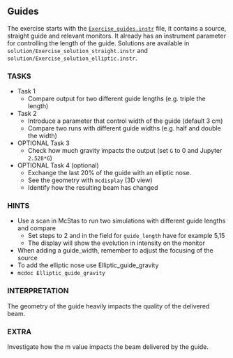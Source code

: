 ## Guides
The exercise starts with the [`Exercise_guides.instr`](Exercise_guides.instr) file, it contains a source, straight guide and relevant monitors. It already has an instrument parameter for controlling the length of the guide.
Solutions are available in `solution/Exercise_solution_straight.instr` and `solution/Exercise_solution_elliptic.instr`.

### TASKS
- Task 1
    - Compare output for two different guide lengths (e.g. triple the length)
- Task 2
    - Introduce a parameter that control width of the guide (default 3 cm)
    - Compare two runs with different guide widths (e.g. half and double the width)
- OPTIONAL Task 3
    - Check how much gravity impacts the output (set `G` to 0 and Jupyter `2.528*G`)
- OPTIONAL Task 4 (optional)
    - Exchange the last 20% of the guide with an elliptic nose.
    - See the geometry with `mcdisplay` (3D view)
    - Identify how the resulting beam has changed

### HINTS
* Use a scan in McStas to run two simulations with different guide lengths and compare
    * Set steps to 2 and in the field for `guide_length` have for example 5,15
    * The display will show the evolution in intensity on the monitor
* When adding a guide_width, remember to adjust the focusing of the source
* To add the elliptic nose use Elliptic_guide_gravity
* ```mcdoc Elliptic_guide_gravity```

### INTERPRETATION
The geometry of the guide heavily impacts the quality of the delivered beam.

### EXTRA
Investigate how the m value impacts the beam delivered by the guide.


